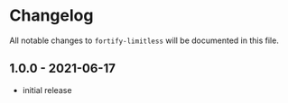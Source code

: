 # Changelog

All notable changes to `fortify-limitless` will be documented in this file.

## 1.0.0 - 2021-06-17

- initial release
